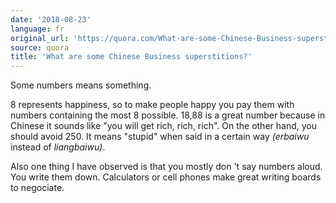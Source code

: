 ```yaml
---
date: '2018-08-23'
language: fr
original_url: 'https://quora.com/What-are-some-Chinese-Business-superstitions/answer/Clément-Renaud'
source: quora
title: 'What are some Chinese Business superstitions?'
---
```


Some numbers means something.

8 represents happiness, so to make people happy you pay them with
numbers containing the most 8 possible. 18,88 is a great number because
in Chinese it sounds like "you will get rich, rich, rich". On the other
hand, you should avoid 250. It means "stupid" when said in a certain way
*(erbaiwu* instead of *liangbaiwu)*.

Also one thing I have observed is that you mostly don 't say numbers
aloud. You write them down. Calculators or cell phones make great
writing boards to negociate.
